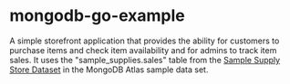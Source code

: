 # mongodb-go-example

A simple storefront application that provides the ability for customers to purchase items and check
item availability and for admins to track item sales. It uses the "sample_supplies.sales" table from
the [Sample Supply Store Dataset](https://www.mongodb.com/docs/atlas/sample-data/sample-supplies) in
the MongoDB Atlas sample data set.
